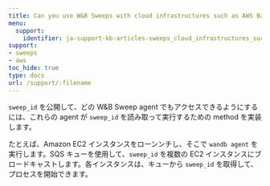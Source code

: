 ```yaml
---
title: Can you use W&B Sweeps with cloud infrastructures such as AWS Batch, ECS, etc.?
menu:
  support:
    identifier: ja-support-kb-articles-sweeps_cloud_infrastructures_such_aws_batch_ecs
support:
- sweeps
- aws
toc_hide: true
type: docs
url: /support/:filename
---
```


`sweep_id` を公開して、どの W&B Sweep agent でもアクセスできるようにするには、これらの agent が `sweep_id` を読み取って実行するための method を実装します。

たとえば、Amazon EC2 インスタンスをローンンチし、そこで `wandb agent` を実行します。SQS キューを使用して、`sweep_id` を複数の EC2 インスタンスにブロードキャストします。各インスタンスは、キューから `sweep_id` を取得して、プロセスを開始できます。
